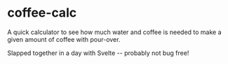 # coffee-calc

A quick calculator to see how much water and coffee is needed to make a given amount of coffee with pour-over.

Slapped together in a day with Svelte -- probably not bug free!
